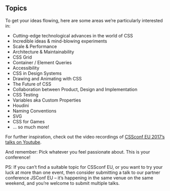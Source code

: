 ## Topics

To get your ideas flowing, here are some areas we’re particularly interested in:

  * Cutting-edge technological advances in the world of CSS
  * Incredible ideas & mind-blowing experiments
  * Scale & Performance
  * Architecture & Maintainability
  * CSS Grid
  * Container / Element Queries
  * Accessibility
  * CSS in Design Systems
  * Drawing and Animating with CSS
  * The Future of CSS
  * Collaboration between Product, Design and Implementation
  * CSS Testing
  * Variables aka Custom Properties
  * Houdini
  * Naming Conventions
  * SVG
  * CSS for Games
  * … so much more!

For further inspiration, check out the video recordings of [CSSconf EU 2017’s talks on Youtube](https://www.youtube.com/watch?v=-9lhH72KlKY&list=PL37ZVnwpeshF0XmpjKBJ3-0kvr3b5ZpJR).

And remember: Pick whatever you feel passionate about. This is your conference!

PS: If you can’t find a suitable topic for CSSconf EU, or you want to try your luck at more than one event, then consider submitting a talk to our partner conference JSConf EU – it’s happening in the same venue on the same weekend, and you’re welcome to submit multiple talks.
